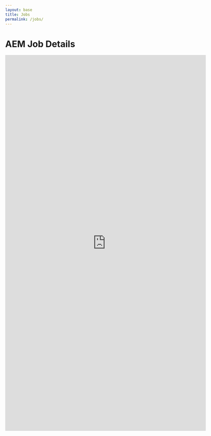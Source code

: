 ```yaml
---
layout: base
title: Jobs
permalink: /jobs/
---
```


# AEM Job Details

<iframe
  src="https://docs.google.com/forms/d/e/1FAIpQLSc7YwPgpXtbSqmUOigFkxjKFbzXRQStUyn0UBrN-RnzL5bJpA/viewform?embedded=true"
  width="640" height="1200" frameborder="0" marginheight="0" marginwidth="0">Loading…</iframe>